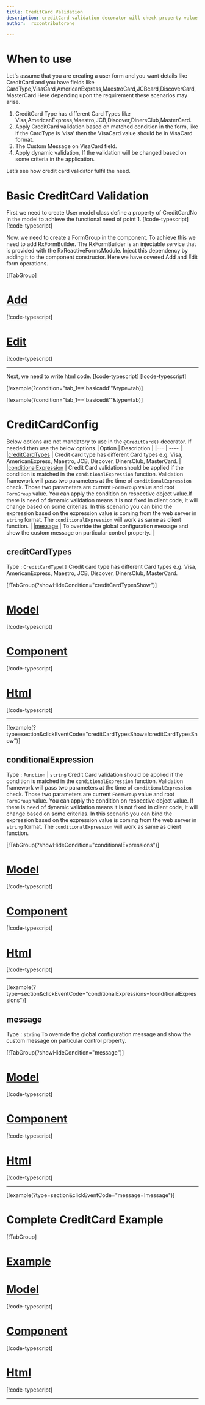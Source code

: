 ```yaml
---
title: CreditCard Validation
description: creditCard validation decorator will check property value is creditcardtype or not. It will not allow to enter any value rather than credit card. If user tries to do so the property will become invalid. To use the credit card decorator on particular property.
author:  rxcontributorone

---
```

# When to use
Let's assume that you are creating a user form and you want details like CreditCard and you have fields like CardType,VisaCard,AmericanExpress,MaestroCard,JCBcard,DiscoverCard,MasterCard  Here depending upon the requirement these scenarios may arise.  
1.  CreditCard Type has different Card Types like Visa,AmericanExpress,Maestro,JCB,Discover,DinersClub,MasterCard.
2. 	Apply CreditCard validation based on matched condition in the form, like if the CardType  is ‘visa’ then the VisaCard value should be in VisaCard format.
3.  The Custom Message on VisaCard field.  
4.	Apply dynamic validation, If the validation will be changed based on some criteria in the application.

Let’s see how credit card validator fulfil the need.

# Basic CreditCard Validation
First we need to create User model class define a property of CreditCardNo in the model to achieve the functional need of point 1.
[!code-typescript[](\assets\examples\creditCard\add\user.model.ts?condition="tab_1=='basicadd'"&type=section)]
[!code-typescript[](\assets\examples\creditCard\edit\user.model.ts?condition="tab_1=='basicedit'"&type=section)]

Now, we need to create a FormGroup in the component. To achieve this we need to add RxFormBuilder. The RxFormBuilder is an injectable service that is provided with the RxReactiveFormsModule. Inject this dependency by adding it to the component constructor.
Here we have covered Add and Edit form operations. 

[!TabGroup]
# [Add](#tab\basicadd)
[!code-typescript[](\assets\examples\creditCard\add\credit-card-add.component.ts)]
# [Edit](#tab\basicedit)
[!code-typescript[](\assets\examples\creditCard\edit\credit-card-edit.component.ts)]
***

Next, we need to write html code.
[!code-typescript[](\assets\examples\creditCard\add\credit-card-add.component.html?condition="tab_1=='basicadd'"&type=section)]
[!code-typescript[](\assets\examples\creditCard\edit\credit-card-edit.component.html?condition="tab_1=='basicedit'"&type=section)]

[!example(?condition="tab_1=='basicadd'"&type=tab)]
<app-creditcard-add></app-creditcard-add>

[!example(?condition="tab_1=='basicedit'"&type=tab)]
<app-creditcard-edit></app-creditcard-edit>

# CreditCardConfig
Below options are not mandatory to use in the `@CreditCard()` decorator. If needed then use the below options.
|Option | Description |
|--- | ---- |
|[creditCardTypes](#creditcardtypes) | Credit card type has different Card types e.g. Visa, AmericanExpress, Maestro, JCB, Discover, DinersClub, MasterCard. |
|[conditionalExpression](#conditionalexpression) | Credit Card validation should be applied if the condition is matched in the `conditionalExpression` function. Validation framework will pass two parameters at the time of `conditionalExpression` check. Those two parameters are current `FormGroup` value and root `FormGroup` value. You can apply the condition on respective object value.If there is need of dynamic validation means it is not fixed in client code, it will change based on some criterias. In this scenario you can bind the expression based on the expression value is coming from the web server in `string` format. The `conditionalExpression` will work as same as client function. |
|[message](#message) | To override the global configuration message and show the custom message on particular control property. |

## creditCardTypes 
Type :  `CreditCardType[]` 
Credit card type has different Card types e.g. Visa, AmericanExpress, Maestro, JCB, Discover, DinersClub, MasterCard. 

[!TabGroup(?showHideCondition="creditCardTypesShow")]
# [Model](#tab\creditCardTypesmodel)
[!code-typescript[](\assets\examples\creditCard\creditCardTypes\user.model.ts)]
# [Component](#tab\creditCardTypesComponent)
[!code-typescript[](\assets\examples\creditCard\creditCardTypes\credit-card-credit-card-types.component.ts)]
# [Html](#tab\creditCardTypesHtml)
[!code-typescript[](\assets\examples\creditCard\creditCardTypes\credit-card-credit-card-types.component.html)]
***

[!example(?type=section&clickEventCode="creditCardTypesShow=!creditCardTypesShow")]
<app-creditcard-creditCardTypes></app-creditcard-creditCardTypes>


## conditionalExpression 
Type :  `Function`  |  `string`
Credit Card validation should be applied if the condition is matched in the `conditionalExpression` function. Validation framework will pass two parameters at the time of `conditionalExpression` check. Those two parameters are current `FormGroup` value and root `FormGroup` value. You can apply the condition on respective object value.
If there is need of dynamic validation means it is not fixed in client code, it will change based on some criterias. In this scenario you can bind the expression based on the expression value is coming from the web server in `string` format. The `conditionalExpression` will work as same as client function.

[!TabGroup(?showHideCondition="conditionalExpressions")]
# [Model](#tab\conditionalExpressionsmodel)
[!code-typescript[](\assets\examples\creditCard\conditionalExpressions\user.model.ts)]
# [Component](#tab\conditionalExpressionsComponent)
[!code-typescript[](\assets\examples\creditCard\conditionalExpressions\credit-card-conditional-expressions.component.ts)]
# [Html](#tab\conditionalExpressionsHtml)
[!code-typescript[](\assets\examples\creditCard\conditionalExpressions\credit-card-conditional-expressions.component.html)]
***

[!example(?type=section&clickEventCode="conditionalExpressions=!conditionalExpressions")]
<app-creditcard-conditionalExpressions></app-creditcard-conditionalExpressions>

## message 
Type :  `string` 
To override the global configuration message and show the custom message on particular control property. 

[!TabGroup(?showHideCondition="message")]
# [Model](#tab\messageModel)
[!code-typescript[](\assets\examples\creditCard\message\user.model.ts)]
# [Component](#tab\messageComponent)
[!code-typescript[](\assets\examples\alpha\message\credit-card-message.component.ts)]
# [Html](#tab\messageHtml)
[!code-typescript[](\assets\examples\creditCard\message\credit-card-message.component.html)]
***

[!example(?type=section&clickEventCode="message=!message")]
<app-creditcard-message></app-creditcard-message>

# Complete CreditCard Example
[!TabGroup]
# [Example](#tab\completeexample)
<app-creditcard-complete></app-creditcard-complete>
# [Model](#tab\completemodel)
[!code-typescript[](\assets\examples\creditCard\complete\user.model.ts)]
# [Component](#tab\completecomponent)
[!code-typescript[](\assets\examples\creditCard\complete\credit-card-complete.component.ts)]
# [Html](#tab\completehtml)
[!code-typescript[](\assets\examples\creditCard\complete\credit-card-complete.component.html)]
***
